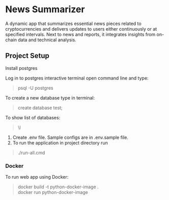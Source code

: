 # News Summarizer

A dynamic app that summarizes essential news pieces related to cryptocurrencies and delivers updates to users either continuously or at specified intervals. Next to news and reports, it integrates insights from on-chain data and technical analysis.

## Project Setup

Install postgres  

Log in to postgres interactive terminal open command line and type:
> psql -U postgres   

To create a new database type in terminal:
> create database test;

To show list of databases:
> \l

1. Create .env file. Sample configs are in .env.sample file.
2. To run the application in project directory run  

> ./run-all.cmd  

### Docker
To run web app using Docker:
> docker build -t python-docker-image .  
> docker run python-docker-image

